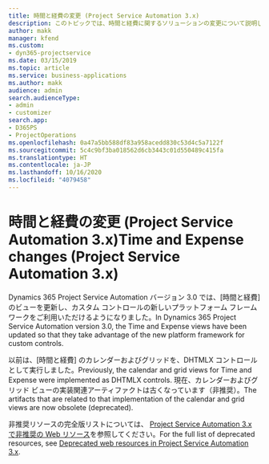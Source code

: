 ```yaml
---
title: 時間と経費の変更 (Project Service Automation 3.x)
description: このトピックでは、時間と経費に関するソリューションの変更について説明します。
author: makk
manager: kfend
ms.custom:
- dyn365-projectservice
ms.date: 03/15/2019
ms.topic: article
ms.service: business-applications
ms.author: makk
audience: admin
search.audienceType:
- admin
- customizer
search.app:
- D365PS
- ProjectOperations
ms.openlocfilehash: 0a47a5bb588df83a958acedd830c53d4c5a7122f
ms.sourcegitcommit: 5c4c9bf3ba018562d6cb3443c01d550489c415fa
ms.translationtype: HT
ms.contentlocale: ja-JP
ms.lasthandoff: 10/16/2020
ms.locfileid: "4079458"
---
```

# <a name="time-and-expense-changes-project-service-automation-3x"></a><span data-ttu-id="c660d-103">時間と経費の変更 (Project Service Automation 3.x)</span><span class="sxs-lookup"><span data-stu-id="c660d-103">Time and Expense changes (Project Service Automation 3.x)</span></span>

<span data-ttu-id="c660d-104">Dynamics 365 Project Service Automation バージョン 3.0 では、[時間と経費] のビューを更新し、カスタム コントロールの新しいプラットフォーム フレームワークをご利用いただけるようになりました。</span><span class="sxs-lookup"><span data-stu-id="c660d-104">In Dynamics 365 Project Service Automation version 3.0, the Time and Expense views have been updated so that they take advantage of the new platform framework for custom controls.</span></span>

<span data-ttu-id="c660d-105">以前は、[時間と経費] のカレンダーおよびグリッドを、DHTMLX コントロールとして実行しました。</span><span class="sxs-lookup"><span data-stu-id="c660d-105">Previously, the calendar and grid views for Time and Expense were implemented as DHTMLX controls.</span></span> <span data-ttu-id="c660d-106">現在、カレンダーおよびグリッド ビューの実装関連アーティファクトは古くなっています（非推奨）。</span><span class="sxs-lookup"><span data-stu-id="c660d-106">The artifacts that are related to that implementation of the calendar and grid views are now obsolete (deprecated).</span></span>

<span data-ttu-id="c660d-107">非推奨リソースの完全版リストについては、 [Project Service Automation 3.x で非推奨の Web リソース](web-resources-deprecated-v3.x.md)を参照してください。</span><span class="sxs-lookup"><span data-stu-id="c660d-107">For the full list of deprecated resources, see [Deprecated web resources in Project Service Automation 3.x](web-resources-deprecated-v3.x.md).</span></span>
